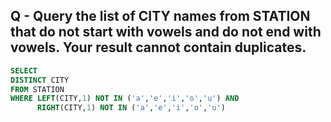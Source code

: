 ## Q - Query the list of CITY names from STATION that do not start with vowels and do not end with vowels. Your result cannot contain duplicates.

```sql
SELECT 
DISTINCT CITY
FROM STATION 
WHERE LEFT(CITY,1) NOT IN ('a','e','i','o','u') AND 
      RIGHT(CITY,1) NOT IN ('a','e','i','o','u')
